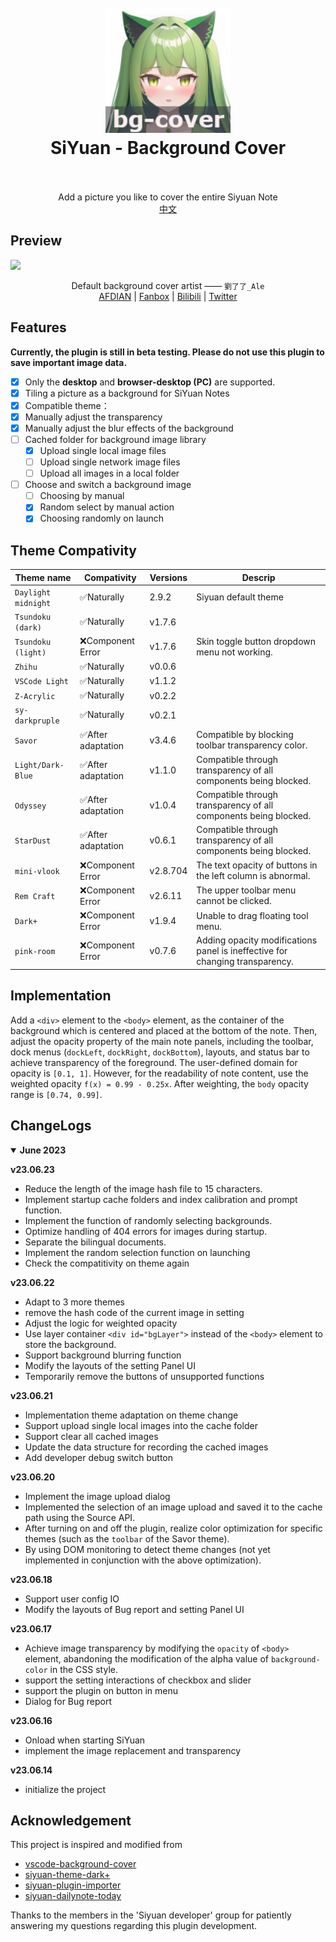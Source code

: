 <h1 align="center">
  <br>
    <img src="./icon.png" alt="logo" width="200">
  <br>
  SiYuan - Background Cover
  <br>
  <br>
</h1>

<p align="center">
Add a picture you like to cover the entire Siyuan Note
<br/>
<a href="./README.md">中文</a>
</p>

## Preview

![](https://cdn.jsdelivr.net/gh/HowcanoeWang/siyuan-plugin-background-cover/preview.png)

<div align="center">
Default background cover artist ——   
<code>劉了了_Ale</code><br>
<a href="https://afdian.net/a/_LIAO">AFDIAN</a> | 
<a href="https://www.fanbox.cc/@ale">Fanbox</a> | 
<a href="https://space.bilibili.com/3883010">Bilibili</a> | 
<a href="https://twitter.com/_LIAO">Twitter</a>
</div>

## Features

**Currently, the plugin is still in beta testing. Please do not use this plugin to save important image data.**

- [X] Only the **desktop** and **browser-desktop (PC)** are supported.
- [X] Tiling a picture as a background for SiYuan Notes
- [X] Compatible theme：
- [X] Manually adjust the transparency
- [X] Manually adjust the blur effects of the background
- [ ] Cached folder for background image library
  - [X] Upload single local image files
  - [ ] Upload single network image files
  - [ ] Upload all images in a local folder
- [ ] Choose and switch a background image
  - [ ] Choosing by manual
  - [X] Random select by manual action
  - [X] Choosing randomly on launch

## Theme Compativity

| Theme name            | Compativity        | Versions | Descrip                                                                      |
| --------------------- | ------------------ | -------- | ---------------------------------------------------------------------------- |
| `Daylight midnight` | ✅Naturally        |2.9.2      | Siyuan default theme                                                         |
| `Tsundoku (dark)`   | ✅Naturally        |v1.7.6     |                                                                              |
| `Tsundoku (light)`  | ❌Component Error  |v1.7.6     | Skin toggle button dropdown menu not working.                                |
| `Zhihu`             | ✅Naturally        |v0.0.6     |                                                                              |
| `VSCode Light`      | ✅Naturally        |v1.1.2     |                                                                              |
| `Z-Acrylic`         | ✅Naturally        |v0.2.2     |                                                                              |
| `sy-darkpruple`     | ✅Naturally        |v0.2.1     |                                                                              |
| `Savor`             | ✅After adaptation |v3.4.6     | Compatible by blocking toolbar transparency color.                           |
| `Light/Dark-Blue`   | ✅After adaptation |v1.1.0     | Compatible through transparency of all components being blocked.             |
| `Odyssey`           | ✅After adaptation |v1.0.4     | Compatible through transparency of all components being blocked.             |
| `StarDust`          | ✅After adaptation |v0.6.1     | Compatible through transparency of all components being blocked.             |
| `mini-vlook`        | ❌Component Error  |v2.8.704   | The text opacity of buttons in the left column is abnormal.                 |
| `Rem Craft`         | ❌Component Error  |v2.6.11    | The upper toolbar menu cannot be clicked.                                    |
| `Dark+`             | ❌Component Error  |v1.9.4     | Unable to drag floating tool menu.                                           |
| `pink-room`         | ❌Component Error  |v0.7.6     | Adding opacity modifications panel is ineffective for changing transparency. |

## Implementation

Add a `<div>` element to the `<body>` element, as the container of the background which is centered and placed at the bottom of the note. Then, adjust the opacity property of the main note panels, including the toolbar, dock menus (`dockLeft`, `dockRight`, `dockBottom`), layouts, and status bar to achieve transparency of the foreground. The user-defined domain for opacity is `[0.1, 1]`. However, for the readability of note content, use the weighted opacity `f(x) = 0.99 - 0.25x`. After weighting, the `body` opacity range is `[0.74, 0.99]`.

## ChangeLogs

<details open>
<summary><b>June 2023</b></summary>

**v23.06.23**

- Reduce the length of the image hash file to 15 characters.
- Implement startup cache folders and index calibration and prompt function.
- Implement the function of randomly selecting backgrounds.
- Optimize handling of 404 errors for images during startup.
- Separate the bilingual documents.
- Implement the random selection function on launching
- Check the compatitivity on theme again

**v23.06.22**

- Adapt to 3 more themes
- remove the hash code of the current image in setting
- Adjust the logic for weighted opacity
- Use layer container `<div id="bgLayer">` instead of the `<body>` element to store the background.
- Support background blurring function
- Modify the layouts of the setting Panel UI
- Temporarily remove the buttons of unsupported functions

**v23.06.21**

- Implementation theme adaptation on theme change
- Support upload single local images into the cache folder
- Support clear all cached images
- Update the data structure for recording the cached images
- Add developer debug switch button

**v23.06.20**

- Implement the image upload dialog
- Implemented the selection of an image upload and saved it to the cache path using the Source API.
- After turning on and off the plugin, realize color optimization for specific themes (such as the `toolbar` of the Savor theme).
- By using DOM monitoring to detect theme changes (not yet implemented in conjunction with the above optimization).

**v23.06.18**

- Support user config IO
- Modify the layouts of Bug report and setting Panel UI

**v23.06.17**

- Achieve image transparency by modifying the `opacity` of `<body>` element, abandoning the modification of the alpha value of `background-color` in the CSS style.
- support the setting interactions of checkbox and slider
- support the plugin on button in menu
- Dialog for Bug report

**v23.06.16**

- Onload when starting SiYuan
- implement the image replacement and transparency

**v23.06.14**

- initialize the project

</details>

## Acknowledgement

This project is inspired and modified from

* [vscode-background-cover](https://github.com/AShujiao/vscode-background-cover)
* [siyuan-theme-dark+](https://github.com/Zuoqiu-Yingyi/siyuan-theme-dark-plus)
* [siyuan-plugin-importer](https://github.com/terwer/siyuan-plugin-importer/tree/main)
* [siyuan-dailynote-today](https://github.com/frostime/siyuan-dailynote-today)

Thanks to the members in the 'Siyuan developer' group for patiently answering my questions regarding this plugin development.
